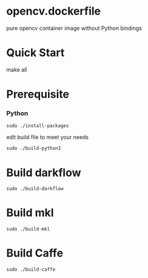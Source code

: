 # opencv.dockerfile
pure opencv container image without Python bindings

# Quick Start

make all

# Prerequisite

### Python

```
sudo ./install-packages
```

edit build file to meet your needs

```
sudo ./build-python3
```

# Build darkflow

```
sudo ./build-darkflow
```

# Build mkl

```
sudo ./build-mkl
```

# Build Caffe

```
sudo ./build-caffe
```
